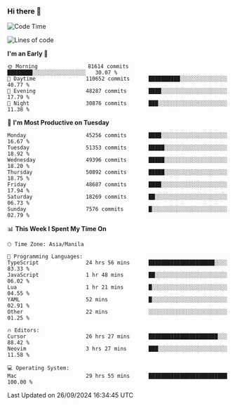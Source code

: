 ### Hi there 👋

<!--START_SECTION:waka-->
![Code Time](http://img.shields.io/badge/Code%20Time-5%2C594%20hrs%2051%20mins-blue)

![Lines of code](https://img.shields.io/badge/From%20Hello%20World%20I%27ve%20Written-119.8%20million%20lines%20of%20code-blue)

**I'm an Early 🐤** 

```text
🌞 Morning                81614 commits       ████████░░░░░░░░░░░░░░░░░   30.07 % 
🌆 Daytime                110652 commits      ██████████░░░░░░░░░░░░░░░   40.77 % 
🌃 Evening                48287 commits       ████░░░░░░░░░░░░░░░░░░░░░   17.79 % 
🌙 Night                  30876 commits       ███░░░░░░░░░░░░░░░░░░░░░░   11.38 % 
```
📅 **I'm Most Productive on Tuesday** 

```text
Monday                   45256 commits       ████░░░░░░░░░░░░░░░░░░░░░   16.67 % 
Tuesday                  51353 commits       █████░░░░░░░░░░░░░░░░░░░░   18.92 % 
Wednesday                49396 commits       █████░░░░░░░░░░░░░░░░░░░░   18.20 % 
Thursday                 50892 commits       █████░░░░░░░░░░░░░░░░░░░░   18.75 % 
Friday                   48687 commits       ████░░░░░░░░░░░░░░░░░░░░░   17.94 % 
Saturday                 18269 commits       ██░░░░░░░░░░░░░░░░░░░░░░░   06.73 % 
Sunday                   7576 commits        █░░░░░░░░░░░░░░░░░░░░░░░░   02.79 % 
```


📊 **This Week I Spent My Time On** 

```text
🕑︎ Time Zone: Asia/Manila

💬 Programming Languages: 
TypeScript               24 hrs 56 mins      █████████████████████░░░░   83.33 % 
JavaScript               1 hr 48 mins        ██░░░░░░░░░░░░░░░░░░░░░░░   06.02 % 
Lua                      1 hr 21 mins        █░░░░░░░░░░░░░░░░░░░░░░░░   04.55 % 
YAML                     52 mins             █░░░░░░░░░░░░░░░░░░░░░░░░   02.91 % 
Other                    22 mins             ░░░░░░░░░░░░░░░░░░░░░░░░░   01.25 % 

🔥 Editors: 
Cursor                   26 hrs 27 mins      ██████████████████████░░░   88.42 % 
Neovim                   3 hrs 27 mins       ███░░░░░░░░░░░░░░░░░░░░░░   11.58 % 

💻 Operating System: 
Mac                      29 hrs 55 mins      █████████████████████████   100.00 % 
```


 Last Updated on 26/09/2024 16:34:45 UTC
<!--END_SECTION:waka-->


<!--
**rad182/rad182** is a ✨ _special_ ✨ repository because its `README.md` (this file) appears on your GitHub profile.

Here are some ideas to get you started:

- 🔭 I’m currently working on ...
- 🌱 I’m currently learning ...
- 👯 I’m looking to collaborate on ...
- 🤔 I’m looking for help with ...
- 💬 Ask me about ...
- 📫 How to reach me: ...
- 😄 Pronouns: ...
- ⚡ Fun fact: ...
-->
